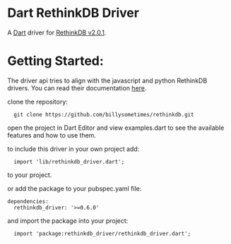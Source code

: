 Dart RethinkDB Driver
=========

A [Dart](http://www.dartlang.org) driver for [RethinkDB v2.0.1](http://www.rethinkdb.com).


Getting Started:
========

The driver api tries to align with the javascript and python RethinkDB drivers. You can read their documentation [here](http://www.rethinkdb.com/api/).

  clone the repository:
  ```
    git clone https://github.com/billysometimes/rethinkdb.git
  ````
  open the project in Dart Editor and view examples.dart to see the available features and how to use them.

  to include this driver in your own project add:
  ```
    import 'lib/rethinkdb_driver.dart';
  ````
  to your project.
  
  or add the package to your pubspec.yaml file:
  ```
  dependencies:
    rethinkdb_driver: '>=0.6.0'
  ````
  and import the package into your project:
  ```
    import 'package:rethinkdb_driver/rethinkdb_driver.dart'; 
  ````  



